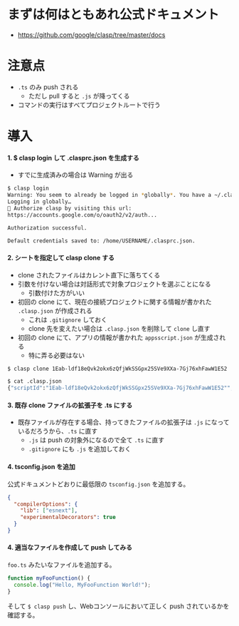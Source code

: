 # まずは何はともあれ公式ドキュメント
- https://github.com/google/clasp/tree/master/docs

# 注意点
- `.ts` のみ push される
  - ただし pull すると `.js` が降ってくる
- コマンドの実行はすべてプロジェクトルートで行う

# 導入

#### 1. $ clasp login して .clasprc.json を生成する
- すでに生成済みの場合は Warning が出る

```bash
$ clasp login
Warning: You seem to already be logged in *globally*. You have a ~/.clasprc.json
Logging in globally…
🔑 Authorize clasp by visiting this url:
https://accounts.google.com/o/oauth2/v2/auth...

Authorization successful.

Default credentials saved to: /home/USERNAME/.clasprc.json.
```

#### 2. シートを指定して clasp clone する
- clone されたファイルはカレント直下に落ちてくる
- 引数を付けない場合は対話形式で対象プロジェクトを選ぶことになる
  - 引数付けた方がいい
- 初回の clone にて、現在の接続プロジェクトに関する情報が書かれた `.clasp.json` が作成される
  - これは `.gitignore` しておく
  - clone 先を変えたい場合は `.clasp.json` を削除して `clone` し直す
- 初回の clone にて、アプリの情報が書かれた `appsscript.json` が生成される
  - 特に弄る必要はない

```bash
$ clasp clone 1Eab-ldf18eQvk2okx6zQfjWkSSGpx25SVe9XXa-7Gj76xhFawW1E52
```

```bash
$ cat .clasp.json
{"scriptId":"1Eab-ldf18eQvk2okx6zQfjWkSSGpx25SVe9XXa-7Gj76xhFawW1E52"","rootDir":"/home/USERNAME/repo"}
```

#### 3. 既存 clone ファイルの拡張子を .ts にする
- 既存ファイルが存在する場合、持ってきたファイルの拡張子は `.js` になっているだろうから、`.ts` に直す
  - `.js` は push の対象外になるので全て `.ts` に直す
  - `.gitignore` にも `.js` を追加しておく

#### 4. tsconfig.json を追加
公式ドキュメントどおりに最低限の `tsconfig.json` を追加する。

```json
{
  "compilerOptions": {
    "lib": ["esnext"],
    "experimentalDecorators": true
  }
}
```

#### 4. 適当なファイルを作成して push してみる
`foo.ts` みたいなファイルを追加する。

```typescript
function myFooFunction() {
  console.log("Hello, MyFooFunction World!");
}
```

そして `$ clasp push` し、Webコンソールにおいて正しく push されているかを確認する。
